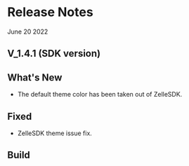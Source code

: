 # Release Notes

June 20 2022

## V_1.4.1 (SDK version)

## What's New

- The default theme color has been taken out of ZelleSDK.

## Fixed

- ZelleSDK theme issue fix.

## Build

